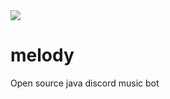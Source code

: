 <img src="https://github.com/necsii/melody/blob/main/.websrc/Melody_Banner.png" />
<br/>

# melody
Open source java discord music bot
